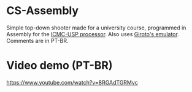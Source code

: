 # CS-Assembly
Simple top-down shooter made for a university course, programmed in Assembly for the [ICMC-USP processor](https://github.com/simoesusp/Processador-ICMC). Also uses [Giroto's emulator](https://proc.giroto.dev/). Comments are in PT-BR.

# Video demo (PT-BR)
https://www.youtube.com/watch?v=8RGAdTGRMvc
